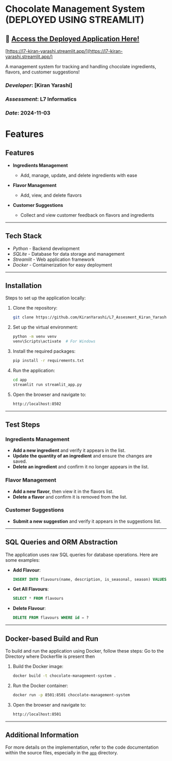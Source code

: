 # Chocolate Management System (DEPLOYED USING STREAMLIT)

## 🚀 [**Access the Deployed Application Here!**](https://l7-kiran-yarashi.streamlit.app/)
[https://l7-kiran-yarashi.streamlit.app/](https://l7-kiran-yarashi.streamlit.app/)


A  management system for tracking and handling chocolate ingredients, flavors, and customer suggestions!

###  *Developer*: [Kiran Yarashi]  
###  *Assessment*: L7 Informatics  
###  *Date*: 2024-11-03


# Features

## Features

- **Ingredients Management**  
  - Add, manage, update, and delete ingredients with ease

- **Flavor Management**  
  - Add, view, and delete flavors

- **Customer Suggestions**  
  - Collect and view customer feedback on flavors and ingredients


---

##  Tech Stack

- *Python* - Backend development
- *SQLite* - Database for data storage and management
- *Streamlit* - Web application framework
- *Docker* - Containerization for easy deployment


---

##  Installation

Steps to set up the application locally:

1. Clone the repository:
   ```sh
   git clone https://github.com/KiranYarashi/L7_Assesment_Kiran_Yarashi.git
   ```

2. Set up the virtual environment:
   ```sh
   python -m venv venv
   venv\Scripts\activate  # For Windows
   ```

3. Install the required packages:
   ```sh
   pip install -r requirements.txt
   ```

4. Run the application:
   ```sh
   cd app
   streamlit run streamlit_app.py
   ```

5. Open the browser and navigate to:
   ```sh
   http://localhost:8502
   ```

   
---


## Test Steps

### Ingredients Management

- **Add a new ingredient** and verify it appears in the list.
- **Update the quantity of an ingredient** and ensure the changes are saved.
- **Delete an ingredient** and confirm it no longer appears in the list.

### Flavor Management

- **Add a new flavor**, then view it in the flavors list.
- **Delete a flavor** and confirm it is removed from the list.

### Customer Suggestions

- **Submit a new suggestion** and verify it appears in the suggestions list.
---


## SQL Queries and ORM Abstraction
The application uses raw SQL queries for database operations. Here are some examples:

- **Add Flavour**:
  ```sql
  INSERT INTO flavours(name, description, is_seasonal, season) VALUES(?, ?, ?, ?)
  ```

- **Get All Flavours**:
  ```sql
  SELECT * FROM flavours
  ```

- **Delete Flavour**:
  ```sql
  DELETE FROM flavours WHERE id = ?
  ```
  
---


## Docker-based Build and Run
To build and run the application using Docker, follow these steps:
Go to the Directory where Dockerfile is present then

1. Build the Docker image:
   ```sh
   docker build -t chocolate-management-system .
   ```

2. Run the Docker container:
   ```sh
   docker run -p 8501:8501 chocolate-management-system
   ```

3. Open the browser and navigate to:
   ```sh
   http://localhost:8501
   ```

---

## Additional Information
For more details on the implementation, refer to the code documentation within the source files, especially in the [`app`](app) directory.
